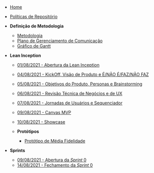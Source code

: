 <!-- docs/_sidebar.md -->
- [Home](/)
- [Políticas de Repositório](/Policies/Policies.md)

- **Definição de Metodologia**
  - [Metodologia](/Project/Methodology.md)
  - [Plano de Gerenciamento de Comunicação](/Project/CommunicationPlan.md)
  - [Gráfico de Gantt](/Project/GanttChartSchedule.md)

- **Lean Inception**
  - [01/08/2021 - Abertura da Lean Inception](/LeanInception/Meetings/31072021LeanInceptionPlanning.md)
  - [04/08/2021 - KickOff, Visão de Produto e É/NÃO É/FAZ/NÃO FAZ](/LeanInception/Meetings/04082021LeanInception.md)
  - [05/08/2021 - Objetivos do Produto, Personas e Brainstorming](/LeanInception/Meetings/05082021LeanInception.md)
  - [06/08/2021 - Revisão Técnica de Negócios e de UX](/LeanInception/Meetings/06082021LeanInception.md)
  - [07/08/2021 - Jornadas de Usuários e Sequenciador](/LeanInception/Meetings/07082021LeanInception.md)
  - [09/08/2021 - Canvas MVP](/LeanInception/Meetings/09082021LeanInception.md)
  - [10/08/2021 - Showcase](/LeanInception/Meetings/10082021LeanInception.md)

  - **Protótipos**
    - [Protótipo de Média Fidelidade](/Project/MediumFidelityPrototype.md)

- **Sprints**
  - [09/08/2021 - Abertura da *Sprint* 0](/Sprints/Sprint0/09082021Sprint0Opening.md)
  - [14/08/2021 - Fechamento da *Sprint* 0](/Sprints/Sprint0/14082021Sprint0Closure.md)